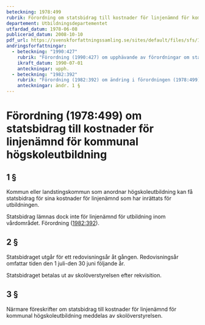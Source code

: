 ```yaml
---
beteckning: 1978:499
rubrik: Förordning om statsbidrag till kostnader för linjenämnd för kommunal högskoleutbildning
departement: Utbildningsdepartementet
utfardad_datum: 1978-06-08
publicerad_datum: 2008-10-10
pdf_url: https://svenskforfattningssamling.se/sites/default/files/sfs/1978-06/SFS1978-499.pdf
andringsforfattningar:
  - beteckning: "1990:427"
    rubrik: "Förordning (1990:427) om upphävande av förordningar om statsbidrag till vissa kostnader för kommunal högskoleutbildning"
    ikraft_datum: 1990-07-01
    anteckningar: upph.
  - beteckning: "1982:392"
    rubrik: "Förordning (1982:392) om ändring i förordningen (1978:499) om statsbidrag till kostnader för linjenämnd för kommunal högskoleutbildning"
    anteckningar: ändr. 1 §
---
```


# Förordning (1978:499) om statsbidrag till kostnader för linjenämnd för kommunal högskoleutbildning

## 1 §

Kommun eller landstingskommun som anordnar högskoleutbildning kan få statsbidrag för sina kostnader för linjenämnd som har inrättats för utbildningen.

Statsbidrag lämnas dock inte för linjenämnd för utbildning inom vårdområdet. Förordning ([1982:392](https://selex.se/eli/sfs/1982/392)).

## 2 §

Statsbidraget utgår för ett redovisningsår åt gången. Redovisningsår omfattar tiden den 1 juli-den 30 juni följande år.

Statsbidraget betalas ut av skolöverstyrelsen efter rekvisition.

## 3 §

Närmare föreskrifter om statsbidrag till kostnader för linjenämnd för kommunal högskoleutbildning meddelas av skolöverstyrelsen.
